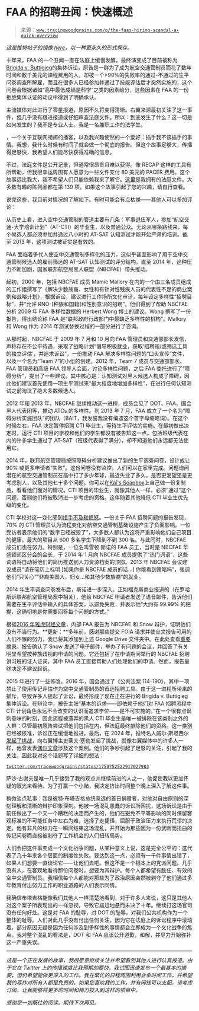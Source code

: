 <!--yml

category: 未分类

日期：2024 年 05 月 27 日 15:22:30

-->

# FAA 的招聘丑闻：快速概述

> 来源：[`www.tracingwoodgrains.com/p/the-faas-hiring-scandal-a-quick-overview`](https://www.tracingwoodgrains.com/p/the-faas-hiring-scandal-a-quick-overview)

*这是推特帖子的镜像 [here](https://x.com/tracewoodgrains/status/1752091831095939471?s=20)，以一种更永久的形式保存。*

十年来，FAA 的一个丑闻一直在法庭上缓慢发酵，最终演变成了目前被称为[Brigida v. Buttigieg](https://www.courtlistener.com/docket/4542755/brigida-v-united-states-department-of-transportation/)的集体诉讼，原告是一群为了成为航空交通管制员而花了数年时间和数千美元的课程费用的人，却被一个>90%的失败率的通过-不通过的生平问卷调查所解雇，而且在很多人已经参加并通过了技能评估后才突然实施的，这个问卷会根据诸如“高中最低成绩是科学”之类的因素给分，这些因素在 FAA 的一份拒绝集体认证的动议中得到了明确承认。

主流媒体对此进行了零星报道，原因不久将变得清晰。右翼来源最初关注了这一事件，但几乎没有跟进报道或仔细审查法庭文件。所以：到底发生了什么？这一切是如何发生的？我不是专业人士。我是一名兼职工作的法学生。

，一个关于互联网胡闹的播客，以及我兴趣使然的一个爱好：插手我不该插手的事情。我想，我什么时候有时间了就会做一个彻底的报告。但这个故事足够大，传播得足够快，我希望人们能尽快获得准确的信息。

不过，法庭文件是公开记录，但通常很昂贵且难以获得。像 RECAP 这样的工具有所帮助，但我很幸运周围有人愿意为一些文件支付 80 美元的 PACER 费用。这个故事远比我大，我不希望人们只能依赖我来了解它。[这里](https://drive.google.com/drive/folders/17Vi9dDtZvbwHDafrygRGYcG888f-6PDs?usp=sharing)是我拥有的法庭文件。大多数有趣的陈列品都在第 139 项。如果这个故事引起了您的兴趣，请自行查看。

说完这些，我目前对情况的了解如下。有时可能会有点枯燥——其他人可以多加评论：

从历史上看，进入空中交通管制的管道主要有几条：军事退伍军人，参加“航空交通-大学培训计划”（AT-CTI）的毕业生，以及普通公众。无论从哪条路线来，每个候选人都必须参加并通过八小时的 AT-SAT 认知测试才能开始严肃的培训。截至 2013 年，这项测试被证实是有效的。

FAA 面临着多代人使空中交通管制多样化的压力，这似乎甚至影响了用于空中交通管制候选人的雇前筛选的 AT-SAT 认知测试的评分结构。直至 2014 年，这种压力不断加剧，国家联邦航空局黑人联盟（NBCFAE）带头推动。

起初，2000 年，包括 NBCFAE 成员 Mamie Mallory 在内的一个由三名成员组成的工作组撰写了《解决少数族裔、女性和有针对性残疾人员的代表性不足的商业案例和战略计划》，根据诉讼，建议进行工作场所文化审计，每年设定多样性“招聘目标”，并“允许 RNO-[种族和国籍]和性别意识的招聘”。他们得到了帮助 NBCFAE 分析 2009 年 FAA 多样性数据的 Herbert Wong 博士的建议。Wong 撰写了一份报告，得出结论称 FAA 是“联邦政府行政部门中最缺乏多样性的机构”。Mallory 和 Wong 作为 2014 年测试替换过程的一部分进行了咨询。

从那时起，NBCFAE 于 2009 年 7 月和 10 月向 FAA 管理员和交通部部长发信，声称存在不公平待遇，采取了战略计划“倡导积极就业，获取‘招聘和/或筛选工具的独立评估’，并追求诉讼”，一份推动 FAA 解决多样性问题的“口头宣传”文件，以及一个名为“Team 7”的小组的创建。2012 年，Team 7 成员与交通部部长、FAA 管理员和高级 FAA 领导人会面，讨论多样性问题，之后 FAA 委托进行了“障碍分析”，提出了一些建议。其中核心是：认知测试对黑人候选人构成了障碍，因此他们建议首先使用一项生平测试来“最大程度地增加多样性”，在进行任何认知测试之前淘汰了绝大多数候选人。

2012 年和 2013 年，NBCFAE 继续推动这一进程，成员会见了 DOT、FAA、国会黑人代表团等，推动 ATCs 的多样性。到 2013 年 7 月，FAA 成立了一个名为“障碍分析实施团队”的团队（BAIT，我发誓我没有编造这个首字母缩略词）。在这个时候左右，FAA 决定暂停招聘 CTI 毕业生，等待生平评估的实施。在最初做出决定时，运行 CTI 项目的学校和他们的学生都没有被告知这一点。包括班级代表在内的许多学生通过了 AT-SAT（班级代表得了满分），却不知道他们永远都无法使用它。

2014 年，联邦航空管理局按照障碍分析建议推出了新的生平调查问卷，设计成让 90% 或更多申请者“失败”。这份问卷没有监控，人们可以在家里完成。问题询问潜在的航空交通管制员在高中打了多少年球，最近失业了多久，是否更渴望还是更考虑别人，以及其他七十多个问题。你可以在[Kai's Soapbox](https://kaisoapbox.github.io/faa_biographical_assessment/)上自己做一份复制品，看看他们面对的情况。CTI 项目的毕业生，就像其他人一样，必须“通过”这个问题，否则他们将被取消进一步考虑的资格。这伴随着其他降低 CTI 毕业生优先级的变化。

CTI 学校对这一变化感到[措手不及和愤怒](https://ojs.library.okstate.edu/osu/index.php/CARI/article/download/7406/6805/14556)。一份关于 FAA 招聘问题的报告发现，70% 的 CTI 管理员认为流程变化对航空交通管制基础设施产生了负面影响。一位受访者表示他们的“数字已经被毁了”，大多数人都认为这将严重影响他们自己项目的健康。最大的项目从 600 多名学生下降到不到 300 名。与此同时，NBCFAE 成员们也在努力。特别是，一位名叫雪顿·斯诺的 FAA 员工，当时是 NBCFAE 华盛顿郊区分会的会长，于 2014 年 1 月向 NBCFAE 成员提供了“热门词语”，这些词语将自动将他们的简历推送到人力资源档案的顶部。2013 年 NBCFAE 会议建议成员“请在简历上标明 [如果你是 NBCFAE 成员的话...] 你能看到策略吗”，强调他们“只关心”“非裔美国人，妇女...和其他少数族裔”的就业。

2014 年生平调查问卷发布后，斯诺进一步深入。正如福克斯商业报道的（在罗哈斯诉联邦航空管理局案中相关），他给 NBCFAE 申请者发送了语音邮件，告诉他们需要在生平评估中输入的具体答案，以避免失败，并表示他“大约有 99.99% 的把握，这确切地是你需要回答每个问题的方式。”

根据[2016 年雅虎财经文章](https://finance.yahoo.com/news/faa-admits-emails-missing-air-120000672.html)，内部 FAA 报告为 NBCFAE 和 Snow 辩护，证明他们没有不当行为。**更新：**多年前，感谢那些提交 FOIA 请求并使全文报告可用的人们不懈的努力，我已将其添加到上述 Google Drive 文件夹中。在此处查看[重要摘录](https://x.com/tracewoodgrains/status/1753433850594697276?s=20)。报告确认了 Snow 发送了电子邮件，举办了有问题的会议，并回答了有关明显希望按种族歧视的申请的问题。它还包括了在申请期间举行的 NBCFAE 招聘讲习班的证人证词，其中 FAA 员工直接帮助人们处理他们的申请。然而，报告最终决定不建议起诉。

2015 年进行了一些修改。2016 年，国会通过了《公共法案 114-190》，其中一项禁止了使用传记评估作为空中交通管制员的首选招聘工具。由于这一进程所带来的排斥，导致许多人提起了诉讼，最终形成了现在正在进行的 Brigida v. Buttigieg 集体诉讼。在辩论中，被告主张“基本的诉求——即依赖于他们对 FAA 招聘流程中 CTI 计划角色永远不会改变的认识而追求学位——是不可实施的。”在一个很有点讽刺意味的时刻，因此流程被遗弃的黑人 CTI 毕业生是唯一被排除在该类别之外的人群：尽管最初原告尝试把他们包括在内，但法庭最终排除他们的资格。这一类别已经被核准，诉讼正在缓慢地推进。最后，在 2024 年，推特名人威尔·斯坦西尔[发起了挑战](https://twitter.com/whstancil/status/1750049128166425074)，向右翼博主史蒂夫·塞勒发起了挑战，就像右翼媒体中的许多人一样，他曾发表[偶尔文章](https://www.takimag.com/article/die-in-the-air/)涉及这个案例。他们的争吵引起了足够的关注，引起了我的关注，因此我对这个话题写了详细的想法：

[`twitter.com/tracewoodgrains/status/1750752522917027983`](https://twitter.com/tracewoodgrains/status/1750752522917027983)

萨沙·古谢夫是唯一几乎接受了我的观点并继续前进的人之一，他促使我以更加怀疑的眼光来看待。为了打赢一个小赌，我决定挤出时间整个晚上深入了解这件事。

稍微谈点私事：我是彼特·布塔吉格总统竞选的首日捐赠者，对他对自由原则的深刻理解和清晰的辩护印象深刻。他被一场混乱愚蠢的诉讼所困扰，这场诉讼是由于前任做出了一个又一个糟糕的决定而产生的，他们在避免不平等影响的同时保留客观标准的不可能任务中左右为难，选择了走捷径，屈服于政治压力来执行荒谬的决定。他有非凡的权力在一瞬间结束这场混乱，并开始为那些因为一份武断而扭曲的传记问卷而直接被剥夺了工作机会的人们扭转局势。

人们会把这件事变成一个文化战争问题，从某种意义上说，这是完全公平的：这代表了几十年来各个层面的制度性失败。要达到这一点，必须有一千件事情出错了，如果人们想要一直谈论它——让他们去吧。但这不是一个根本上的党派问题。几乎没有人，在客观地看待那份问卷时，想要为其辩护。每个人都希望有胜任、有效的空中交通管制员。我相信每个人都能对那些为了政治原因突然被剥夺了他们通过多年教育付出努力工作的职业道路的人们表示同情。

我确信布塔吉格能像我们其他人一样清楚地看到，对于许多人来说，这只是其他人对这个案子所表现出的一样忽视，导致它尴尬地悬而未决了十年。继续打这场官司没有任何好处。这是对 FAA 的耻辱，对 DOT 的耻辱，对我们公共机构作为一个整体的耻辱。人们对此几乎没有付出任何关注，因为它在法庭上的诉讼程序中滚动着，部分原因无疑是因为任何涉及到多样性的事情都会立即成为一个文化战争的焦点。我对整个混乱的看法是，DOT 和 FAA 应该公开道歉，和解，并尽力开始弥补这一严重失误。

* * *

*这是一个正在发展的故事，我很愿意继续关注并希望看到其他人进行认真报道。由于它在 Twitter 上的传播速度比我预期的要快，我试图迅速发布一个最基本的摘要，但仍希望能做更深入的工作。我在繁忙的日程周围利用业余时间工作，并希望我的写作对所有人都是免费的。如果您喜欢我的工作，并有闲钱可以支配，请考虑订阅，让我能够将更多的时间和精力投入到这样的项目中。*

*感谢您一如既往的阅读。期待下次再见。*
